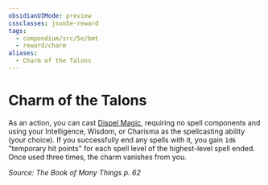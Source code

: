 ```yaml
---
obsidianUIMode: preview
cssclasses: json5e-reward
tags:
  - compendium/src/5e/bmt
  - reward/charm
aliases:
  - Charm of the Talons
---
```

# Charm of the Talons

As an action, you can cast [Dispel Magic](2-Mechanics/CLI/spells/dispel-magic.md), requiring no spell components and using your Intelligence, Wisdom, or Charisma as the spellcasting ability (your choice). If you successfully end any spells with it, you gain `1d6` "temporary hit points" for each spell level of the highest-level spell ended. Once used three times, the charm vanishes from you.

*Source: The Book of Many Things p. 62*